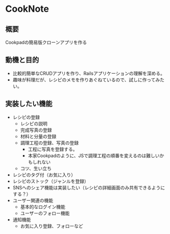 # CookNote
## 概要
Cookpadの簡易版クローンアプリを作る

## 動機と目的
- 比較的簡単なCRUDアプリを作り、Railsアプリケーションの理解を深める。
- 趣味が料理だが、レシピのメモを作りあぐねているので、試しに作ってみたい。

## 実装したい機能
- レシピの登録
  - レシピの説明
  - 完成写真の登録
  - 材料と分量の登録
  - 調理工程の登録、写真の登録
    - 工程に写真を登録する。
    - 本家Cookpadのように、JSで調理工程の順番を変えるのは難しいかもしれない
  - コツ、生い立ち
- レシピのタグ付（お気に入り）
- レシピのストック（ジャンルを登録）
- SNSへのシェア機能は実装したい（レシピの詳細画面のみ共有できるようにする？）
- ユーザー関連の機能
  - 基本的なログイン機能
  - ユーザーのフォロー機能
- 通知機能
  - お気に入り登録、フォローなど

